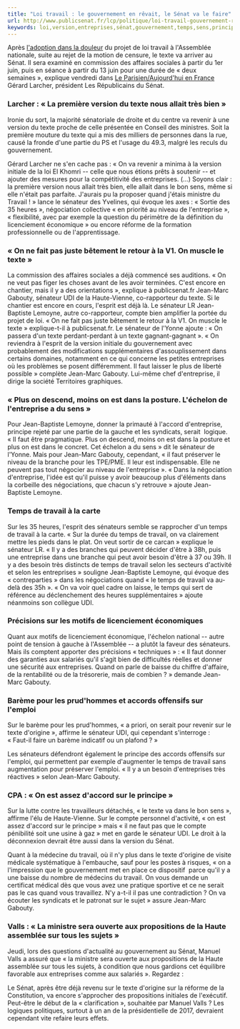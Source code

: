 ```yaml
---
title: "Loi travail : le gouvernement en rêvait, le Sénat va le faire"
url: http://www.publicsenat.fr/lcp/politique/loi-travail-gouvernement-revait-senat-va-faire-1348005
keywords: loi,version,entreprises,sénat,gouvernement,temps,sens,principe,texte,sénateur,jeanmarc,faire,travail,rêvait,faut
---
```

Après [l'adoption dans la douleur](http://www.publicsenat.fr/lcp/politique/loi-travail-rejet-motion-censure-texte-adopte-l-assemblee-1346565) du projet de loi travail à l'Assemblée nationale, suite au rejet de la motion de censure, le texte va arriver au Sénat. Il sera examiné en commission des affaires sociales à partir du 1er juin, puis en séance à partir du 13 juin pour une durée de « deux semaines », explique vendredi dans [Le Parisien/Aujourd'hui en France](http://www.leparisien.fr/politique/gerard-larcher-dans-la-majorite-c-est-kramer-contre-kramer-13-05-2016-5792211.php) Gérard Larcher, président Les Républicains du Sénat.

### Larcher : « La première version du texte nous allait très bien »

Ironie du sort, la majorité sénatoriale de droite et du centre va revenir à une version du texte proche de celle présentée en Conseil des ministres. Soit la première mouture du texte qui a mis des milliers de personnes dans la rue, causé la fronde d'une partie du PS et l'usage du 49.3, malgré les reculs du gouvernement.

Gérard Larcher ne s'en cache pas : « On va revenir a minima à la version initiale de la loi El Khomri -- celle que nous étions prêts à soutenir -- et ajouter des mesures pour la compétitivité des entreprises. (...) Soyons clair : la première version nous allait très bien, elle allait dans le bon sens, même si elle n'était pas parfaite. J'aurais pu la proposer quand j'étais ministre du Travail ! » lance le sénateur des Yvelines, qui évoque les axes : « Sortie des 35 heures », négociation collective « en priorité au niveau de l'entreprise », « flexibilité, avec par exemple la question du périmètre de la définition du licenciement économique » ou encore réforme de la formation professionnelle ou de l'apprentissage.

### « On ne fait pas juste bêtement le retour à la V1. On muscle le texte »

La commission des affaires sociales a déjà commencé ses auditions. « On ne veut pas figer les choses avant de les avoir terminées. C'est encore en chantier, mais il y a des orientations », explique à publicsenat.fr Jean-Marc Gabouty, sénateur UDI de la Haute-Vienne, co-rapporteur du texte. Si le chantier est encore en cours, l'esprit est déjà là. Le sénateur LR Jean-Baptiste Lemoyne, autre co-rapporteur, compte bien amplifier la portée du projet de loi. « On ne fait pas juste bêtement le retour à la V1. On muscle le texte » explique-t-il à publicsenat.fr. Le sénateur de l'Yonne ajoute : « On passera d'un texte perdant-perdant à un texte gagnant-gagnant ». « On reviendra à l'esprit de la version initiale du gouvernement avec probablement des modifications supplémentaires d'assouplissement dans certains domaines, notamment en ce qui concerne les petites entreprises où les problèmes se posent différemment. Il faut laisser le plus de liberté possible » complète Jean-Marc Gabouty. Lui-même chef d'entreprise, il dirige la société Territoires graphiques.

### « Plus on descend, moins on est dans la posture. L'échelon de l'entreprise a du sens »

Pour Jean-Baptiste Lemoyne, donner la primauté à l'accord d'entreprise, principe rejeté par une partie de la gauche et les syndicats, serait  logique. « Il faut être pragmatique. Plus on descend, moins on est dans la posture et plus on est dans le concret. Cet échelon a du sens » dit le sénateur de l'Yonne. Mais pour Jean-Marc Gabouty, cependant, « il faut préserver le niveau de la branche pour les TPE/PME. Il leur est indispensable. Elle ne peuvent pas tout négocier au niveau de l'entreprise ». « Dans la négociation d'entreprise, l'idée est qu'il puisse y avoir beaucoup plus d'éléments dans la corbeille des négociations, que chacun s'y retrouve » ajoute Jean-Baptiste Lemoyne.

### Temps de travail à la carte

Sur les 35 heures, l'esprit des sénateurs semble se rapprocher d'un temps de travail à la carte. « Sur la durée du temps de travail, on va clairement mettre les pieds dans le plat. On veut sortir de ce carcan » explique le sénateur LR. « Il y a des branches qui peuvent décider d'être à 38h, puis une entreprise dans une branche qui peut avoir besoin d'être à 37 ou 39h. Il y a des besoin très distincts de temps de travail selon les secteurs d'activité et selon les entreprises » souligne Jean-Baptiste Lemoyne, qui évoque des « contreparties » dans les négociations quand « le temps de travail va au-delà des 35h ». « On va voir quel cadre on laisse, le temps qui sert de référence au déclenchement des heures supplémentaires » ajoute néanmoins son collègue UDI.

### Précisions sur les motifs de licenciement économiques

Quant aux motifs de licenciement économique, l'échelon national -- autre point de tension à gauche à l'Assemblée -- a plutôt la faveur des sénateurs. Mais ils comptent apporter des précisions « techniques » : « Il faut donner des garanties aux salariés qu'il s'agit bien de difficultés réelles et donner une sécurité aux entreprises. Quand on parle de baisse du chiffre d'affaire, de la rentabilité ou de la trésorerie, mais de combien ? » demande Jean-Marc Gabouty.

### Barème pour les prud'hommes et accords offensifs sur l'emploi

Sur le barème pour les prud'hommes, « a priori, on serait pour revenir sur le texte d'origine », affirme le sénateur UDI, qui cependant s'interroge : « Faut-il faire un barème indicatif ou un plafond ? »

Les sénateurs défendront également le principe des accords offensifs sur l'emploi, qui permettent par exemple d'augmenter le temps de travail sans augmentation pour préserver l'emploi. « Il y a un besoin d'entreprises très réactives » selon Jean-Marc Gabouty.

### CPA : « On est assez d'accord sur le principe »

Sur la lutte contre les travailleurs détachés, « le texte va dans le bon sens », affirme l'élu de Haute-Vienne. Sur le compte personnel d'activité, « on est assez d'accord sur le principe » mais « il ne faut pas que le compte pénibilité soit une usine à gaz » met en garde le sénateur UDI. Le droit à la déconnexion devrait être aussi dans la version du Sénat.

Quant à la médecine du travail, où il n'y plus dans le texte d'origine de visite médicale systématique à l\'embauche, sauf pour les postes à risques, « on a l'impression que le gouvernement met en place ce dispositif  parce qu'il y a une baisse du nombre de médecins du travail. On vous demande un certificat médical dès que vous avez une pratique sportive et ce ne serait pas le cas quand vous travaillez. N'y a-t-il il pas une contradiction ? On va écouter les syndicats et le patronat sur le sujet » assure Jean-Marc Gabouty.

### Valls : « La ministre sera ouverte aux propositions de la Haute assemblée sur tous les sujets »

Jeudi, lors des questions d'actualité au gouvernement au Sénat, Manuel Valls a assuré que « la ministre sera ouverte aux propositions de la Haute assemblée sur tous les sujets, à condition que nous gardions cet équilibre favorable aux entreprises comme aux salariés ». Regardez :

Le Sénat, après être déjà revenu sur le texte d'origine sur la réforme de la Constitution, va encore s'approcher des propositions initiales de l'exécutif. Peut-être le début de la « clarification », souhaitée par Manuel Valls ? Les logiques politiques, surtout à un an de la présidentielle de 2017, devraient cependant vite refaire leurs effets.
